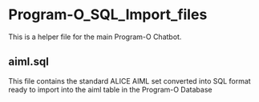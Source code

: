 Program-O_SQL_Import_files
=========================
This is a helper file for the main Program-O Chatbot.

aiml.sql
--------
This file contains the standard ALICE AIML set converted into SQL format ready to import into the aiml table in the Program-O Database
